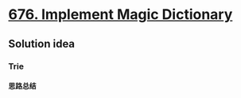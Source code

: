 # [676. Implement Magic Dictionary](https://leetcode.com/problems/implement-magic-dictionary/description/)

## Solution idea
### Trie
#### 思路总结